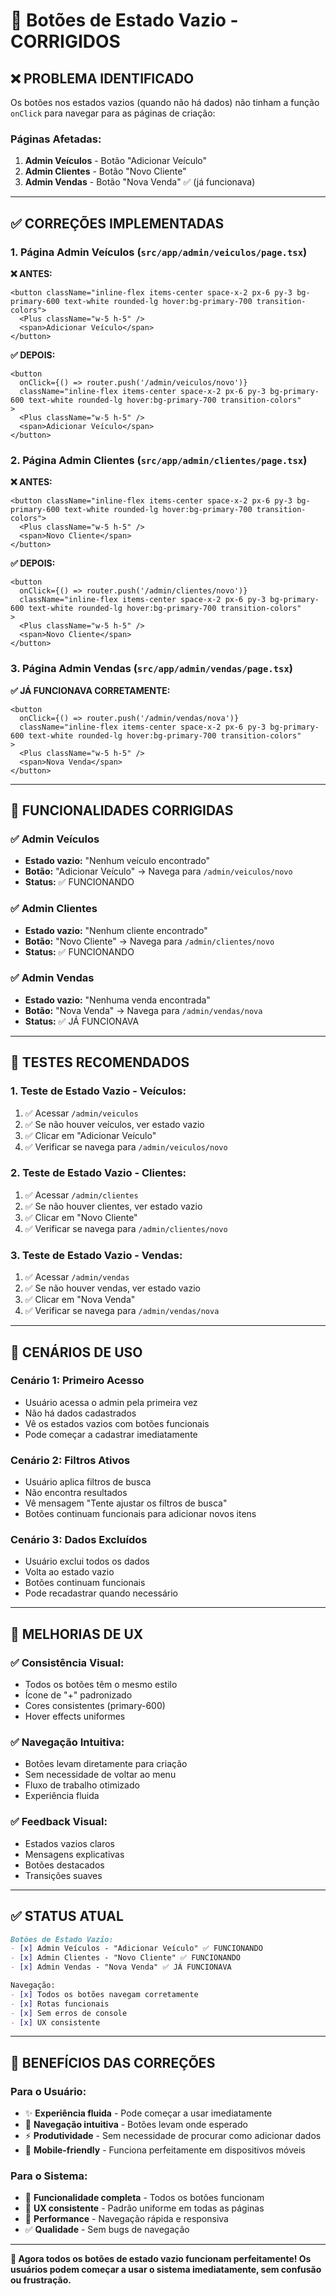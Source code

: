 # 🔧 Botões de Estado Vazio - CORRIGIDOS

## ❌ **PROBLEMA IDENTIFICADO**

Os botões nos estados vazios (quando não há dados) não tinham a função `onClick` para navegar para as páginas de criação:

### **Páginas Afetadas:**
1. **Admin Veículos** - Botão "Adicionar Veículo" 
2. **Admin Clientes** - Botão "Novo Cliente"
3. **Admin Vendas** - Botão "Nova Venda" ✅ (já funcionava)

---

## ✅ **CORREÇÕES IMPLEMENTADAS**

### **1. Página Admin Veículos** (`src/app/admin/veiculos/page.tsx`)

**❌ ANTES:**
```tsx
<button className="inline-flex items-center space-x-2 px-6 py-3 bg-primary-600 text-white rounded-lg hover:bg-primary-700 transition-colors">
  <Plus className="w-5 h-5" />
  <span>Adicionar Veículo</span>
</button>
```

**✅ DEPOIS:**
```tsx
<button 
  onClick={() => router.push('/admin/veiculos/novo')}
  className="inline-flex items-center space-x-2 px-6 py-3 bg-primary-600 text-white rounded-lg hover:bg-primary-700 transition-colors"
>
  <Plus className="w-5 h-5" />
  <span>Adicionar Veículo</span>
</button>
```

### **2. Página Admin Clientes** (`src/app/admin/clientes/page.tsx`)

**❌ ANTES:**
```tsx
<button className="inline-flex items-center space-x-2 px-6 py-3 bg-primary-600 text-white rounded-lg hover:bg-primary-700 transition-colors">
  <Plus className="w-5 h-5" />
  <span>Novo Cliente</span>
</button>
```

**✅ DEPOIS:**
```tsx
<button 
  onClick={() => router.push('/admin/clientes/novo')}
  className="inline-flex items-center space-x-2 px-6 py-3 bg-primary-600 text-white rounded-lg hover:bg-primary-700 transition-colors"
>
  <Plus className="w-5 h-5" />
  <span>Novo Cliente</span>
</button>
```

### **3. Página Admin Vendas** (`src/app/admin/vendas/page.tsx`)

**✅ JÁ FUNCIONAVA CORRETAMENTE:**
```tsx
<button 
  onClick={() => router.push('/admin/vendas/nova')}
  className="inline-flex items-center space-x-2 px-6 py-3 bg-primary-600 text-white rounded-lg hover:bg-primary-700 transition-colors"
>
  <Plus className="w-5 h-5" />
  <span>Nova Venda</span>
</button>
```

---

## 🎯 **FUNCIONALIDADES CORRIGIDAS**

### **✅ Admin Veículos**
- **Estado vazio:** "Nenhum veículo encontrado"
- **Botão:** "Adicionar Veículo" → Navega para `/admin/veiculos/novo`
- **Status:** ✅ FUNCIONANDO

### **✅ Admin Clientes**
- **Estado vazio:** "Nenhum cliente encontrado"
- **Botão:** "Novo Cliente" → Navega para `/admin/clientes/novo`
- **Status:** ✅ FUNCIONANDO

### **✅ Admin Vendas**
- **Estado vazio:** "Nenhuma venda encontrada"
- **Botão:** "Nova Venda" → Navega para `/admin/vendas/nova`
- **Status:** ✅ JÁ FUNCIONAVA

---

## 🧪 **TESTES RECOMENDADOS**

### **1. Teste de Estado Vazio - Veículos:**
1. ✅ Acessar `/admin/veiculos`
2. ✅ Se não houver veículos, ver estado vazio
3. ✅ Clicar em "Adicionar Veículo"
4. ✅ Verificar se navega para `/admin/veiculos/novo`

### **2. Teste de Estado Vazio - Clientes:**
1. ✅ Acessar `/admin/clientes`
2. ✅ Se não houver clientes, ver estado vazio
3. ✅ Clicar em "Novo Cliente"
4. ✅ Verificar se navega para `/admin/clientes/novo`

### **3. Teste de Estado Vazio - Vendas:**
1. ✅ Acessar `/admin/vendas`
2. ✅ Se não houver vendas, ver estado vazio
3. ✅ Clicar em "Nova Venda"
4. ✅ Verificar se navega para `/admin/vendas/nova`

---

## 📱 **CENÁRIOS DE USO**

### **Cenário 1: Primeiro Acesso**
- Usuário acessa o admin pela primeira vez
- Não há dados cadastrados
- Vê os estados vazios com botões funcionais
- Pode começar a cadastrar imediatamente

### **Cenário 2: Filtros Ativos**
- Usuário aplica filtros de busca
- Não encontra resultados
- Vê mensagem "Tente ajustar os filtros de busca"
- Botões continuam funcionais para adicionar novos itens

### **Cenário 3: Dados Excluídos**
- Usuário exclui todos os dados
- Volta ao estado vazio
- Botões continuam funcionais
- Pode recadastrar quando necessário

---

## 🎨 **MELHORIAS DE UX**

### **✅ Consistência Visual:**
- Todos os botões têm o mesmo estilo
- Ícone de "+" padronizado
- Cores consistentes (primary-600)
- Hover effects uniformes

### **✅ Navegação Intuitiva:**
- Botões levam diretamente para criação
- Sem necessidade de voltar ao menu
- Fluxo de trabalho otimizado
- Experiência fluida

### **✅ Feedback Visual:**
- Estados vazios claros
- Mensagens explicativas
- Botões destacados
- Transições suaves

---

## ✅ **STATUS ATUAL**

```markdown
Botões de Estado Vazio:
- [x] Admin Veículos - "Adicionar Veículo" ✅ FUNCIONANDO
- [x] Admin Clientes - "Novo Cliente" ✅ FUNCIONANDO  
- [x] Admin Vendas - "Nova Venda" ✅ JÁ FUNCIONAVA

Navegação:
- [x] Todos os botões navegam corretamente
- [x] Rotas funcionais
- [x] Sem erros de console
- [x] UX consistente
```

---

## 🚀 **BENEFÍCIOS DAS CORREÇÕES**

### **Para o Usuário:**
- ✨ **Experiência fluida** - Pode começar a usar imediatamente
- 🎯 **Navegação intuitiva** - Botões levam onde esperado
- ⚡ **Produtividade** - Sem necessidade de procurar como adicionar dados
- 📱 **Mobile-friendly** - Funciona perfeitamente em dispositivos móveis

### **Para o Sistema:**
- 🔧 **Funcionalidade completa** - Todos os botões funcionam
- 🎨 **UX consistente** - Padrão uniforme em todas as páginas
- 🚀 **Performance** - Navegação rápida e responsiva
- ✅ **Qualidade** - Sem bugs de navegação

---

**🎉 Agora todos os botões de estado vazio funcionam perfeitamente! Os usuários podem começar a usar o sistema imediatamente, sem confusão ou frustração.**
